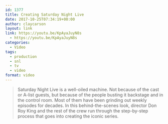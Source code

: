 ```yaml
---
id: 1377
title: Creating Saturday Night Live
date: 2017-10-25T07:34:19+00:00
author: claycarson
layout: link
link: https://youtu.be/KpAyaJuyN8s
  - https://youtu.be/KpAyaJuyN8s
categories: 
  - Video
tags:
  - production
  - snl
  - tv
  - video
format: video
---
```

> Saturday Night Live is a well-oiled machine. Not because of the cast or A-list guests, but because of the people busting it backstage and in the control room. Most of them have been grinding out weekly episodes for decades. In this behind-the-scenes look, director Don Roy King and the rest of the crew run through the step-by-step process that goes into creating the iconic series.